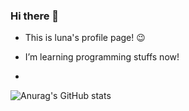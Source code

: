 ### Hi there 👋

- This is luna's profile page! :wink:
- I’m learning programming stuffs now!

-
![Anurag's GitHub stats](https://github-readme-stats.vercel.app/api?username=luna-jy&theme=nord&show_icons=true)

<!--
**luna-jy/luna-jy** is a ✨ _special_ ✨ repository because its `README.md` (this file) appears on your GitHub profile.

Here are some ideas to get you started:

- 🔭 I’m currently working on ...
- 🌱 I’m currently learning ...
- 👯 I’m looking to collaborate on ...
- 🤔 I’m looking for help with ...
- 💬 Ask me about ...
- 📫 How to reach me: ...
- 😄 Pronouns: ...
- ⚡ Fun fact: ...
-->
